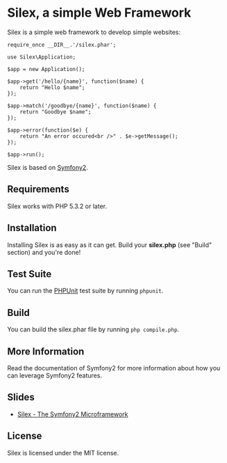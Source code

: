 # Silex, a simple Web Framework

Silex is a simple web framework to develop simple websites:

    require_once __DIR__.'/silex.phar';

    use Silex\Application;

    $app = new Application();

    $app->get('/hello/{name}', function($name) {
        return "Hello $name";
    });

    $app->match('/goodbye/{name}', function($name) {
        return "Goodbye $name";
    });

    $app->error(function($e) {
        return "An error occured<br />" . $e->getMessage();
    });

    $app->run();

Silex is based on [Symfony2][1].

## Requirements

Silex works with PHP 5.3.2 or later.

## Installation

Installing Silex is as easy as it can get. Build your **silex.php** (see "Build" section)  and you're done! 

## Test Suite

You can run the [PHPUnit][2] test suite by running `phpunit`.

## Build

You can build the silex.phar file by running `php compile.php`.

## More Information

Read the documentation of Symfony2 for more information about how you can
leverage Symfony2 features.

## Slides

 - [Silex - The Symfony2 Microframework][3]

## License

Silex is licensed under the MIT license.

[1]: http://symfony.com
[2]: https://github.com/sebastianbergmann/phpunit
[3]: http://www.slideshare.net/IgorWiedler/silex-the-symfony2-microframework
